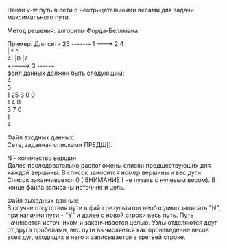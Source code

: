 Найти v-w путь в сети с неотрицательными весами для задачи максимального пути.

Метод решения: алгоритм Форда-Беллмана.
 
Пример.   Для сети                  25
     -------                      1 ---> 2      4  
                                  |      ^      ^  
                                 4|      |0     |7  
                                  +----> 3 -----+  
     файл данных должен быть следующим:  
     4  
     0  
     1  25   3   0   0  
     1   4   0  
     3   7   0  
     1  
     4  
 
Файл входных данных:  
 Сеть, заданная списками ПРЕДШ[].  

N - количество вершин.  
Далее последовательно  расположены  списки  предшествующих для каждой
вершины. В список заносится номер вершины и вес дуги. Список заканчивается
0 ( ВНИМАНИЕ ! не путать с нулевым весом). В конце файла записаны источник
и цель.
 
Файл выходных данных:  
  В случае  отсутствия пути в файл результатов необходимо записать "N",
при наличии пути - "Y" и далее с новой строки весь путь.  Путь  начинается
источником и заканчивается целью. Узлы отделяются друг от друга пробелами,
вес пути вычисляется как произведение весов всех дуг,  входящих в  него  и
записывается в третьей строке.
